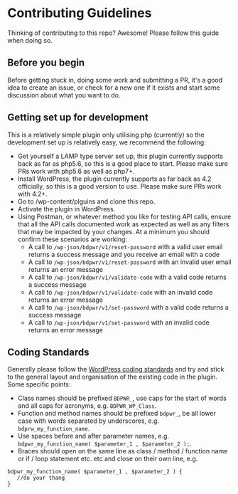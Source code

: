 # Contributing Guidelines
Thinking of contributing to this repo? Awesome! Please follow this guide when doing so.

## Before you begin
Before getting stuck in, doing some work and submitting a PR, it's a good idea to create an issue, or check for a new one if it exists and start some discussion about what you want to do.

## Getting set up for development
This is a relatively simple plugin only utilising php (currently) so the development set up is relatively easy, we recommend the following:
 - Get yourself a LAMP type server set up, this plugin currently supports back as far as php5.6, so this is a good place to start. Please make sure PRs work with php5.6 as well as php7+.
 - Install WordPress, the plugin currently supports as far back as 4.2 officially, so this is a good version to use. Please make sure PRs work with 4.2+.
 - Go to /wp-content/plguins and clone this repo.
 - Activate the plugin in WordPress.
 - Using Postman, or whatever method you like for testing API calls, ensure that all the API calls documented work as expected as well as any filters that may be impacted by your changes. At a minimum you should confirm these scenarios are working:
   - A call to `/wp-json/bdpwr/v1/reset-password` with a valid user email returns a success message and you receive an email with a code
   - A call to `/wp-json/bdpwr/v1/reset-password` with an invalid user email returns an error message
   - A call to `/wp-json/bdpwr/v1/validate-code` with a valid code returns a success message
   - A call to `/wp-json/bdpwr/v1/validate-code` with an invalid code returns an error message
   - A call to `/wp-json/bdpwr/v1/set-password` with a valid code returns a success message
   - A call to `/wp-json/bdpwr/v1/set-password` with an invalid code returns an error message

## Coding Standards
Generally please follow the [WordPress coding standards](https://make.wordpress.org/core/handbook/best-practices/coding-standards/) and try and stick to the general layout and organisation of the existing code in the plugin.
Some specific points:
 - Class names should be prefixed `BDPWR_`, use caps for the start of words and all caps for acronyms, e.g. `BDPWR_WP_Class`.
 - Function and method names should be prefixed `bdpwr_`, be all lower case with words separated by underscores, e.g. `bdprw_my_function_name`.
 - Use spaces before and after parameter names, e.g. `bdpwr_my_function_name( $parameter_1 , $parameter_2 );`.
 - Braces should open on the same line as class / method / function name or if / loop statement etc. etc and close on their own line, e.g.
 ```
 bdpwr_my_function_name( $parameter_1 , $parameter_2 ) {
    //do your thang
 }
 ```
